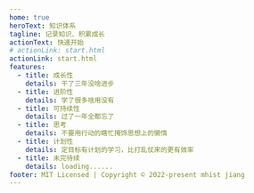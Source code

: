 ```yaml
---
home: true
heroText: 知识体系
tagline: 记录知识、积累成长
actionText: 快速开始
# actionLink: start.html
actionLink: start.html
features:
  - title: 成长性
    details: 干了三年没啥进步
  - title: 进阶性
    details: 学了很多啥用没有
  - title: 可持续性
    details: 过了一年全都忘了
  - title: 思考
    details: 不要用行动的瞎忙掩饰思想上的懒惰
  - title: 计划性
    details: 定目标有计划的学习，比打乱仗来的更有效率
  - title: 未完待续
    details: loading......
footer: MIT Licensed | Copyright © 2022-present mhist jiang
---
```


<bilibili-video src="https://www.bilibili.com/video/BV1GJ411x7h7?spm_id_from=333.999.0.0" frameborder="0"></bilibili-video>
